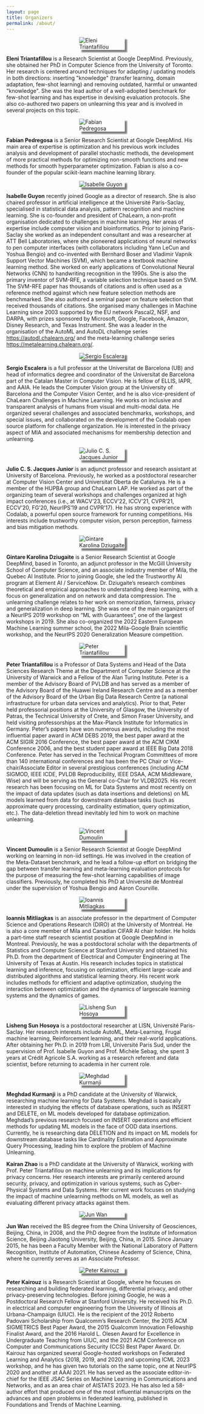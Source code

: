 ```yaml
---
layout: page
title: Organizers
permalink: /about/
---
```


<img src="http://www.cs.toronto.edu/~eleni/imgs/eleni_pic.jpg" alt="Eleni Triantafillou" style="display: block; margin: 0 auto; max-width: 120px; box-shadow: 6px 6px 3px grey;">

**Eleni Triantafillou** is a Research Scientist at Google DeepMind. Previously, she obtained her PhD in Computer Science from the University of Toronto. Her research is centered around techniques for adapting / updating models in both directions: inserting "knowledge" (transfer learning, domain adaptation, few-shot learning) and removing outdated, harmful or unwanted "knowledge". She was the lead author of a well-adopted benchmark for few-shot learning and has expertise in devising evaluation protocols. She also co-authored two papers on unlearning this year and is involved in several projects on this topic.

<img src="https://avatars.githubusercontent.com/u/277639?v=4" alt="Fabian Pedregosa" style="display: block; margin: 0 auto; max-width: 120px; box-shadow: 6px 6px 3px grey;">

**Fabian Pedregosa** is a Senior Research Scientist at Google DeepMind. His main area of expertise is optimization and his previous work includes analysis and development of parallel stochastic methods, the development of more practical methods for optimizing non-smooth functions and new methods for smooth hyperparameter optimization. Fabian is also a co-founder of the popular scikit-learn machine learning library.

<img src="https://scontent.fgva2-1.fna.fbcdn.net/v/t31.18172-8/13063075_1314864275195877_2258965082104961782_o.jpg?_nc_cat=102&ccb=1-7&_nc_sid=cdbe9c&_nc_ohc=FB-qQXbV6AsAX_k_Jei&_nc_ht=scontent.fgva2-1.fna&oh=00_AfAl_V9yHa7uHxvSeRwxGHR0WJlhZf8UKdyAH3P7j3uitA&oe=64BB878E" alt="Isabelle Guyon" style="display: block; margin: 0 auto; max-width: 120px; box-shadow: 6px 6px 3px grey;">

**Isabelle Guyon** recently joined Google as a director of research. She is also chaired professor in artificial intelligence at the Université Paris-Saclay, specialised in statistical data analysis, pattern recognition and machine learning. She is co-founder and president of ChaLearn, a non-profit organisation dedicated to challenges in machine learning. Her areas of expertise include computer vision and bioinformatics. Prior to joining Paris-Saclay she worked as an independent consultant and was a researcher at ATT Bell Laboratories, where she pioneered applications of neural networks to pen computer interfaces (with collaborators including Yann LeCun and Yoshua Bengio) and co-invented with Bernhard Boser and Vladimir Vapnik Support Vector Machines (SVM), which became a textbook machine learning method. She worked on early applications of Convolutional Neural Networks (CNN) to handwriting recognition in the 1990s. She is also the primary inventor of SVM-RFE, a variable selection technique based on SVM. The SVM-RFE paper has thousands of citations and is often used as a reference method against which new feature selection methods are benchmarked. She also authored a seminal paper on feature selection that received thousands of citations. She organised many challenges in Machine Learning since 2003 supported by the EU network Pascal2, NSF, and DARPA, with prizes sponsored by Microsoft, Google, Facebook, Amazon, Disney Research, and Texas Instrument. She was a leader in the organisation of the AutoML and AutoDL challenge series https://autodl.chalearn.org/ and the meta-learning challenge series https://metalearning.chalearn.org/.

<img src="https://mat.ub.edu/departament/wp-content/uploads/sites/40/2022/07/EscaleraSergio150.jpg" alt="Sergio Escalera" style="display: block; margin: 0 auto; max-width: 120px; box-shadow: 6px 6px 3px grey;">

**Sergio Escalera** is a full professor at the Universitat de Barcelona (UB) and head of informatics degree and coordinator of the Universitat de Barcelona part of the Catalan Master in Computer Vision. He is fellow of ELLIS, IAPR, and AAIA. He leads the Computer Vision group at the University of Barcelona and the Computer Vision Center, and he is also vice-president of ChaLearn Challenges in Machine Learning. He works on inclusive and transparent analysis of humans from visual and multi-modal data. He organized several challenges and associated benchmarks, workshops, and special issues, and collaborated on the development of the Codalab open source platform for challenge organization. He is interested in the privacy aspect of MIA and associated mechanisms for membership detection and unlearning.

<img src="https://lh5.googleusercontent.com/dZ_3aaGB6CXa1pFRaGl1yVEd07mcgUYDapsdRnXr-Ub27Mdc8RONRL-QUfBhhm9iGRZCjwdwIrr1nHsJ_BVBRW9C85VD66vlycqaAflGCds=w1280" alt="Julio C. S. Jacques Junior" style="display: block; margin: 0 auto; max-width: 120px; box-shadow: 6px 6px 3px grey;">

**Julio C. S. Jacques Junior** is an adjunct professor and research assistant at University of Barcelona. Previously, he worked as a postdoctoral researcher at Computer Vision Center and Universitat Oberta de Catalunya. He is a member of the HUPBA group and ChaLearn LAP. He worked as part of the organizing team of several workshops and challenges organized at high impact conferences (i.e., at WACV’23, ECCV’22, ICCV’21, CVPR’21, ECCV’20, FG’20, NeurIPS’19 and CVPR’17). He has strong experience with Codalab, a powerful open source framework for running competitions. His interests include trustworthy computer vision, person perception, fairness and bias mitigation methods.

<img src="https://gkdz.org/img/gintare2.jpg" alt="Gintare Karolina Dziugaite" style="display: block; margin: 0 auto; max-width: 120px; box-shadow: 6px 6px 3px grey;">

**Gintare Karolina Dziugaite** is a Senior Research Scientist at Google DeepMind, based in Toronto, an adjunct professor in the McGill University School of Computer Science, and an associate industry member of Mila, the Quebec AI Institute. Prior to joining Google, she led the Trustworthy AI program at Element AI / ServiceNow. Dr. Dziugaite’s research combines theoretical and empirical approaches to understanding deep learning, with a focus on generalization and on network and data compression. The unlearning challenge relates to her work on memorization, fairness, privacy and generalization in deep learning. She was one of the main organizers of a NeurIPS 2019 workshop on “ML with Guarantees”, one of the largest workshops in 2019. She also co-organized the 2022 Eastern European Machine Learning summer school, the 2022 Mila-Google Brain scientific workshop, and the NeurIPS 2020 Generalization Measure competition.

<img src="https://warwick.ac.uk/fac/sci/dcs/people/peter_triantafillou/20190720_191332.jpeg?maxWidth=174&maxHeight=225" alt="Peter Triantafillou" style="display: block; margin: 0 auto; max-width: 120px; box-shadow: 6px 6px 3px grey;">

**Peter Triantafillou** is a Professor of Data Systems and Head of the Data Sciences Research Theme at the Department of Computer Science at the University of Warwick and a Fellow of the Alan Turing Institute. Peter is a member of the Advisory Board of PVLDB and has served as a member of the Advisory Board of the Huawei Ireland Research Centre and as a member of the Advisory Board of the Urban Big Data Research Centre (a national infrastructure for urban data services and analytics). Prior to that, Peter held professorial positions at the University of Glasgow, the University of Patras, the Technical University of Crete, and Simon Fraser University, and held visiting professorships at the Max-Planck Institute for Informatics in Germany. Peter’s papers have won numerous awards, including the most influential paper award in ACM DEBS 2019, the best paper award at the ACM SIGIR 2016 Conference, the best paper award at the ACM CIKM Conference 2006, and the best student paper award at IEEE Big Data 2018 Conference. Peter has served in the Technical Program Committees of more than 140 international conferences and has been the PC Chair or Vice-chair/Associate Editor in several prestigious conferences (including ACM SIGMOD, IEEE ICDE, PVLDB Reproducibility, IEEE DSAA, ACM Middleware, Wise) and will be serving as the General co-Chair for VLDB2025. His recent research has been focusing on ML for Data Systems and most recently on the impact of data updates (such as data insertions and deletions) on ML models learned from data for downstream database tasks (such as approximate query processing, cardinality estimation, query optimization, etc.). The data-deletion thread inevitably led him to work on machine unlearning.

<img src="https://vdumoulin.github.io/images/me.jpg" alt="Vincent Dumoulin" style="display: block; margin: 0 auto; max-width: 120px; box-shadow: 6px 6px 3px grey;">

**Vincent Dumoulin** is a Senior Research Scientist at Google DeepMind working on learning in non-iid settings. He was involved in the creation of the Meta-Dataset benchmark, and he lead a follow-up effort on bridging the gap between transfer learning and meta-learning evaluation protocols for the purpose of measuring the few-shot learning capabilities of image classifiers. Previously, he completed his PhD at Université de Montréal under the supervision of Yoshua Bengio and Aaron Courville.

<img src="http://mitliagkas.github.io/ioannis-headshot-scaled.jpg" alt="Ioannis Mitliagkas" style="display: block; margin: 0 auto; max-width: 120px; box-shadow: 6px 6px 3px grey;">

**Ioannis Mitliagkas** is an associate professor in the department of Computer Science and Operations Research (DIRO) at the University of Montréal. He is also a core member of Mila and Canadian CIFAR AI chair holder. He holds a part-time staff research scientist position at Google DeepMind in Montreal. Previously, he was a postdoctoral scholar with the departments of Statistics and Computer Science at Stanford University and obtained his Ph.D. from the department of Electrical and Computer Engineering at The University of Texas at Austin. His research includes topics in statistical learning and inference, focusing on optimization, efficient large-scale and distributed algorithms and statistical learning theory. His recent work includes methods for efficient and adaptive optimization, studying the interaction between optimization and the dynamics of largescale learning systems and the dynamics of games.

<img src="https://scholar.googleusercontent.com/citations?view_op=view_photo&user=_8h_NEcAAAAJ&citpid=1" alt="Lisheng Sun Hosoya" style="display: block; margin: 0 auto; max-width: 120px; box-shadow: 6px 6px 3px grey;">

**Lisheng Sun Hosoya** is a postdoctoral researcher at LISN, Université Paris-Saclay. Her research interests include AutoML, Meta-Learning, Frugal machine learning, Reinforcement learning, and their real-world applications. After obtaining her Ph.D. in 2019 from LRI, Université Paris Sud, under the supervision of Prof. Isabelle Guyon and Prof. Michèle Sebag, she spent 3 years at Crédit Agricole S.A. working as a research referent and data scientist, before returning to academia in her current role.

<img src="https://warwick.ac.uk/fac/sci/dcs/people/u2082790/__.jpg" alt="Meghdad Kurmanji" style="display: block; margin: 0 auto; max-width: 120px; box-shadow: 6px 6px 3px grey;">

**Meghdad Kurmanji** is a PhD candidate at the University of Warwick, researching machine learning for Data Systems. Meghdad is basically interested in studying the effects of database operations, such as INSERT and DELETE, on ML models developed for database optimization. Meghdad’s previous research focused on INSERT operations and efficient methods for updating ML models in the face of OOD data insertions. Currently, he is researching data DELETION and its impact on ML models for downstream database tasks like Cardinality Estimation and Approximate Query Processing, leading him to explore the problem of Machine Unlearning.

**Kairan Zhao** is a PhD candidate at the University of Warwick, working with Prof. Peter Triantafillou on machine unlearning and its implications for privacy concerns. Her research interests are primarily centered around security, privacy, and optimization in various systems, such as Cyber-Physical Systems and Data Systems. Her current work focuses on studying the impact of machine unlearning methods on ML models, as well as evaluating different privacy attacks against them.

<img src="http://www.cbsr.ia.ac.cn/users/jwan/assets/portrait.jpg" alt="Jun Wan" style="display: block; margin: 0 auto; max-width: 120px; box-shadow: 6px 6px 3px grey;">

**Jun Wan** received the BS degree from the China University of Geosciences, Beijing, China, in 2008, and the PhD degree from the Institute of Information Science, Beijing Jiaotong University, Beijing, China, in 2015. Since January 2015, he has been a Faculty Member with the National Laboratory of Pattern Recognition, Institute of Automation, Chinese Academy of Science, China, where he currently serves as an Associate Professor.

<img src="https://kairouzp.github.io/kairouz_new.jpg" alt="Peter Kairouz" style="display: block; margin: 0 auto; max-width: 120px; box-shadow: 6px 6px 3px grey;">

**Peter Kairouz** is a Research Scientist at Google, where he focuses on researching and building federated learning, differential privacy, and other privacy-preserving technologies. Before joining Google, he was a Postdoctoral Research Fellow at Stanford University. He received his Ph.D. in electrical and computer engineering from the University of Illinois at Urbana-Champaign (UIUC). He is the recipient of the 2012 Roberto Padovani Scholarship from Qualcomm’s Research Center, the 2015 ACM SIGMETRICS Best Paper Award, the 2015 Qualcomm Innovation Fellowship Finalist Award, and the 2016 Harold L. Olesen Award for Excellence in Undergraduate Teaching from UIUC, and the 2021 ACM Conference on Computer and Communications Security (CCS) Best Paper Award. Dr. Kairouz has organized several Google-hosted workshops on Federated Learning and Analytics (2018, 2019, and 2020) and upcoming ICML 2023 workshop, and he has given two tutorials on the same topic, one at NeurIPS 2020 and another at AAAI 2021. He has served as the associate editor-in-chief for the IEEE JSAC Series on Machine Learning in Communications and Networks, and as an area chair of AISTATS 2023. He has also led a 58-author effort that produced one of the most influential manuscripts on the advances and open problems in federated learning, published in Foundations and Trends of Machine Learning.
